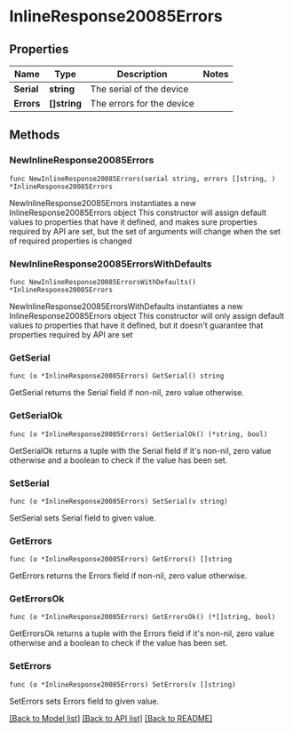 # InlineResponse20085Errors

## Properties

Name | Type | Description | Notes
------------ | ------------- | ------------- | -------------
**Serial** | **string** | The serial of the device | 
**Errors** | **[]string** | The errors for the device | 

## Methods

### NewInlineResponse20085Errors

`func NewInlineResponse20085Errors(serial string, errors []string, ) *InlineResponse20085Errors`

NewInlineResponse20085Errors instantiates a new InlineResponse20085Errors object
This constructor will assign default values to properties that have it defined,
and makes sure properties required by API are set, but the set of arguments
will change when the set of required properties is changed

### NewInlineResponse20085ErrorsWithDefaults

`func NewInlineResponse20085ErrorsWithDefaults() *InlineResponse20085Errors`

NewInlineResponse20085ErrorsWithDefaults instantiates a new InlineResponse20085Errors object
This constructor will only assign default values to properties that have it defined,
but it doesn't guarantee that properties required by API are set

### GetSerial

`func (o *InlineResponse20085Errors) GetSerial() string`

GetSerial returns the Serial field if non-nil, zero value otherwise.

### GetSerialOk

`func (o *InlineResponse20085Errors) GetSerialOk() (*string, bool)`

GetSerialOk returns a tuple with the Serial field if it's non-nil, zero value otherwise
and a boolean to check if the value has been set.

### SetSerial

`func (o *InlineResponse20085Errors) SetSerial(v string)`

SetSerial sets Serial field to given value.


### GetErrors

`func (o *InlineResponse20085Errors) GetErrors() []string`

GetErrors returns the Errors field if non-nil, zero value otherwise.

### GetErrorsOk

`func (o *InlineResponse20085Errors) GetErrorsOk() (*[]string, bool)`

GetErrorsOk returns a tuple with the Errors field if it's non-nil, zero value otherwise
and a boolean to check if the value has been set.

### SetErrors

`func (o *InlineResponse20085Errors) SetErrors(v []string)`

SetErrors sets Errors field to given value.



[[Back to Model list]](../README.md#documentation-for-models) [[Back to API list]](../README.md#documentation-for-api-endpoints) [[Back to README]](../README.md)


